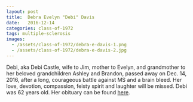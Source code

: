 ```yaml
---
layout: post
title:  Debra Evelyn "Debi" Davis
date:   2016-12-14
categories: class-of-1972
tags: multiple-sclerosis
images:
  - /assets/class-of-1972/debra-e-davis-1.png
  - /assets/class-of-1972/debra-e-davis-2.jpg
---
```

Debi, aka Debi Castle, wife to Jim, mother to Evelyn, and grandmother to her beloved grandchildren Ashley and Brandon, passed away on Dec. 14, 2016, after a long, courageous battle against MS and a brain bleed. Her love, devotion, compassion, feisty spirit and laughter will be missed. Debi was 62 years old. Her obituary can be found [here](https://tinyurl.com/yabamwhl).
